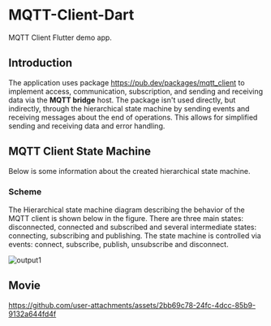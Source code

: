 # MQTT-Client-Dart

MQTT Client Flutter demo app.

## Introduction

The application uses package https://pub.dev/packages/mqtt_client to implement access, communication, subscription, and sending and receiving data via the __MQTT bridge__ host. The package isn't used directly, but indirectly, through the hierarchical state machine by sending events and receiving messages about the end of operations. This allows for simplified sending and receiving data and error handling.

## MQTT Client State Machine

Below is some information about the created hierarchical state machine.

### Scheme

The Hierarchical state machine diagram describing the behavior of the MQTT client is shown below in the figure. There are three main states: disconnected, connected and subscribed and several intermediate states: connecting, subscribing and publishing. The state machine is controlled via events: connect, subscribe, publish, unsubscribe and disconnect. 


![output1](https://github.com/user-attachments/assets/07f5f09e-0a0e-4788-b126-dddf5defe84f)


## Movie

https://github.com/user-attachments/assets/2bb69c78-24fc-4dcc-85b9-9132a644fd4f

